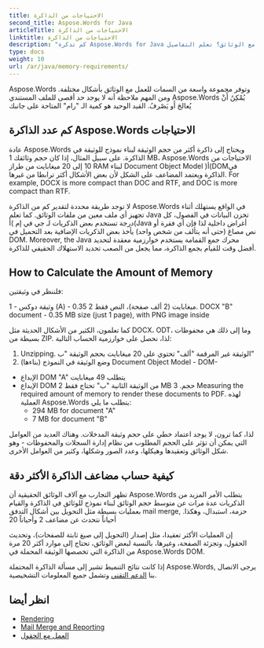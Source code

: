 ```yaml
---
title: الاحتياجات من الذاكرة
second_title: Aspose.Words for Java
articleTitle: الاحتياجات من الذاكرة
linktitle: الاحتياجات من الذاكرة
description: "كم تذكرة Aspose.Words for Java تحتاج إلى العمل مع الوثائق؟ تعلم التفاصيل"
type: docs
weight: 10
url: /ar/java/memory-requirements/
---
```


Aspose.Words وتوفر مجموعة واسعة من السمات للعمل مع الوثائق بأشكال مختلفة. ومن المهم ملاحظة أنه لا يوجد حد أقصى للملف المستندي Aspose.Words يُمْكِنُ أَنْ يُعالجَ أَو يَصْرفُ. القيد الوحيد هو كمية الـ "رام" المتاحة على جانبك

## كم عدد الذاكرة Aspose.Words الاحتياجات

عادة Aspose.Words ويحتاج إلى ذاكرة أكثر من حجم الوثيقة لبناء نموذج للوثيقة في الذاكرة. على سبيل المثال، إذا كان حجم وثائقك 1 MB، Aspose.Words الاحتياجات من 10 إلى 20 ميغابايت من طراز RAM لبناء Document Object Model )أ(DOMفي الذاكرة ويعتمد المضاعف على الشكل لأن بعض الأشكال أكثر ترابطا من غيرها. For example, DOCX is more compact than DOC and RTF, and DOC is more compact than RTF.

لا توجد طريقة محددة لتقدير كم من الذاكرة Aspose.Words في الواقع يستهلك أثناء تجهيز أي ملف معين من ملفات الوثائق. كما تعلم Java تخزن البيانات في الفصول، كل درجة تستخدم بعض الذكريات لـ جي في إم )أ(Java أغراض داخلية لذا فإن أي فقرة أو نص مصاغ (حتى أنه يتألف من شخص واحد) يأخذ بعض الذكريات الإضافية بعد التحميل في DOM. Moreover, the Java محرك جمع القمامة يستخدم خوارزمية معقدة لتحديد أفضل وقت للقيام بجمع الذاكرة، مما يجعل من الصعب تحديد الاستهلاك الحقيقي للذاكرة.

## How to Calculate the Amount of Memory

فلننظر في وثيقتين:

1 - وثيقة دوكس (A) - 0.35 ميغابايت (2 ألف صفحة)، النص فقط
2. DOCX "B" document - 0.35 MB size (just 1 page), with PNG image inside

كما تعلمون، الكثير من الأشكال الحديثة مثل DOCX، ODT، وما إلى ذلك هي محفوظات بسيطة من ZIP. لذا، نحصل على خوارزمية الحساب التالية:
1. Unzipping. الوثيقة غير المرقمة "ألف" تحتوي على 20 ميغابايت بحجم الوثيقة "ب"
2. وضع الوثيقة في النموذج (بناءها) Document Object Model - DOM-
* الإبداع DOM "A" يتطلب 49 ميغابايت
* الإبداع DOM من الوثيقة الثانية "ب" تحتاج فقط 2 MB حجم.
3 Measuring the required amount of memory to render these documents to PDF. لهذه العملية Aspose.Words يتطلب ما يلي:
  * 294 MB for document "A"
  * 7 MB for document "B"

لذا، كما ترون، لا يوجد اعتماد خطي على حجم وثيقة المدخلات. وهناك العديد من العوامل التي يمكن أن تؤثر على الحجم المطلوب من نظام إدارة السجلات والمحفوظات - وهو شكل الوثائق وتعقيدها وهيكلها، وعدد الصور وشكلها، وكثير من العوامل الأخرى.

## كيفية حساب مضاعف الذاكرة الأكثر دقة

تظهر التجارب مع آلاف الوثائق الحقيقية أن Aspose.Words يتطلب الأمر المزيد من الذكريات عدة مرات عن متوسط حجم الوثائق لبناء نموذج للوثائق في الذاكرة والقيام بعمليات بسيطة مثل التحويل بين أشكال التدفق mail merge, حزمة، استبدال، وهكذا. أحياناً نتحدث عن مضاعف 2 وأحياناً 20

إن العمليات الأكثر تعقيدا، مثل إصدار (التحويل إلى صيغ ثابتة للصفحات)، وتحديث الحقول، وتجزئة الصفحة، وغيرها، بالنسبة لبعض الوثائق، تحتاج إلى موارد أكثر 20 مرة من الذاكرة التي تخصصها الوثيقة المحملة في Aspose.Words DOM.

إذا كانت نتائج التنميط تشير إلى مسألة الذاكرة المحتملة Aspose.Words, يرجى الاتصال بنا [الدعم التقني](/words/ar/java/technical-support/) وتشمل جميع المعلومات التشخيصية.

## انظر أيضا

* [Rendering](/words/ar/java/rendering/)
* [Mail Merge and Reporting](/words/java/mail-merge-and-reporting/)
* [العمل مع الحقول](/words/ar/java/working-with-fields/)